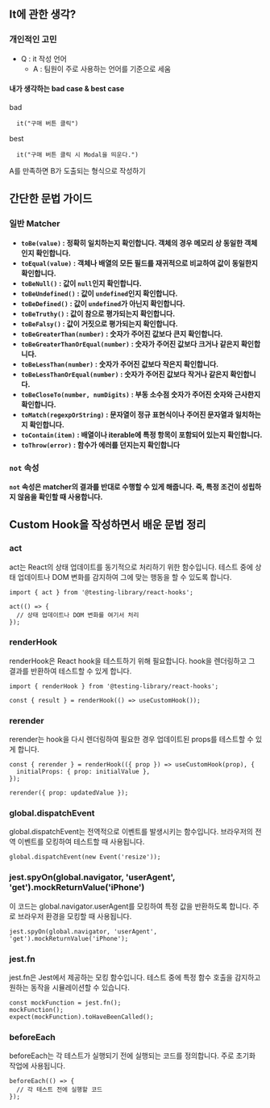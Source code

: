 ## It에 관한 생각?

### 개인적인 고민
- Q : it 작성 언어
  - A : 팀원이 주로 사용하는 언어를 기준으로 세움

#### 내가 생각하는 bad case & best case
bad
```
  it("구매 버튼 클릭")
```

best
```
  it("구매 버튼 클릭 시 Modal을 띄운다.")
```
A를 만족하면 B가 도출되는 형식으로 작성하기

## 간단한 문법 가이드

### **일반 Matcher**

- **`toBe(value)` : 정확히 일치하는지 확인합니다. 객체의 경우 메모리 상 동일한 객체인지 확인합니다.**
- **`toEqual(value)`  : 객체나 배열의 모든 필드를 재귀적으로 비교하여 값이 동일한지 확인합니다.**
- **`toBeNull()` : 값이 `null`인지 확인합니다.**
- **`toBeUndefined()` : 값이 `undefined`인지 확인합니다.**
- **`toBeDefined()` : 값이 `undefined`가 아닌지 확인합니다.**
- **`toBeTruthy()`  : 값이 참으로 평가되는지 확인합니다.**
- **`toBeFalsy()`  : 값이 거짓으로 평가되는지 확인합니다.**
- **`toBeGreaterThan(number)` : 숫자가 주어진 값보다 큰지 확인합니다.**
- **`toBeGreaterThanOrEqual(number)` : 숫자가 주어진 값보다 크거나 같은지 확인합니다.**
- **`toBeLessThan(number)` : 숫자가 주어진 값보다 작은지 확인합니다.**
- **`toBeLessThanOrEqual(number)` : 숫자가 주어진 값보다 작거나 같은지 확인합니다.**
- **`toBeCloseTo(number, numDigits)` : 부동 소수점 숫자가 주어진 숫자와 근사한지 확인합니다.**
- **`toMatch(regexpOrString)` : 문자열이 정규 표현식이나 주어진 문자열과 일치하는지 확인합니다.**
- **`toContain(item)` : 배열이나 iterable에 특정 항목이 포함되어 있는지 확인합니다.**
- **`toThrow(error)` : 함수가 에러를 던지는지 확인합니다**

### **`not` 속성**

**`not` 속성은 matcher의 결과를 반대로 수행할 수 있게 해줍니다. 즉, 특정 조건이 성립하지 않음을 확인할 때 사용합니다.**

## Custom Hook을 작성하면서 배운 문법 정리

### act
act는 React의 상태 업데이트를 동기적으로 처리하기 위한 함수입니다. 테스트 중에 상태 업데이트나 DOM 변화를 감지하여 그에 맞는 행동을 할 수 있도록 합니다.
```
import { act } from '@testing-library/react-hooks';

act(() => {
  // 상태 업데이트나 DOM 변화를 여기서 처리
});
```

### renderHook
renderHook은 React hook을 테스트하기 위해 필요합니다. hook을 렌더링하고 그 결과를 반환하여 테스트할 수 있게 합니다.
```
import { renderHook } from '@testing-library/react-hooks';

const { result } = renderHook(() => useCustomHook());
```

### rerender
rerender는 hook을 다시 렌더링하여 필요한 경우 업데이트된 props를 테스트할 수 있게 합니다.
```
const { rerender } = renderHook(({ prop }) => useCustomHook(prop), {
  initialProps: { prop: initialValue },
});

rerender({ prop: updatedValue });
```

### global.dispatchEvent
global.dispatchEvent는 전역적으로 이벤트를 발생시키는 함수입니다. 브라우저의 전역 이벤트를 모킹하여 테스트할 때 사용됩니다.
```
global.dispatchEvent(new Event('resize'));
```

### jest.spyOn(global.navigator, 'userAgent', 'get').mockReturnValue('iPhone')
이 코드는 global.navigator.userAgent를 모킹하여 특정 값을 반환하도록 합니다. 주로 브라우저 환경을 모킹할 때 사용됩니다.
```
jest.spyOn(global.navigator, 'userAgent', 'get').mockReturnValue('iPhone');
```

### jest.fn
jest.fn은 Jest에서 제공하는 모킹 함수입니다. 테스트 중에 특정 함수 호출을 감지하고 원하는 동작을 시뮬레이션할 수 있습니다.
```
const mockFunction = jest.fn();
mockFunction();
expect(mockFunction).toHaveBeenCalled();
```

### beforeEach
beforeEach는 각 테스트가 실행되기 전에 실행되는 코드를 정의합니다. 주로 초기화 작업에 사용됩니다.
```
beforeEach(() => {
  // 각 테스트 전에 실행할 코드
});
```
